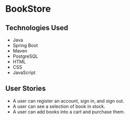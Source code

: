 # BookStore

## Technologies Used
- Java
- Spring Boot
- Maven
- PostgreSQL
- HTML
- CSS
- JavaScript

## User Stories
- A user can register an account, sign in, and sign out.
- A user can see a selection of book in stock.
- A user can add books into a cart and purchase them.
